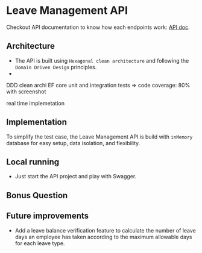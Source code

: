 # Leave Management API

Checkout API documentation to know how each endpoints work: [API doc](./Docs/API-doc.md).

## Architecture

- The API is built using `Hexagonal clean architecture` and following the `Domain Driven Design` principles.
- 


DDD
clean archi
EF core
unit and integration tests
=> code coverage: 80% with screenshot

real time implemetation

## Implementation

To simplify the test case, the Leave Management API is build with `inMemory` database for easy setup, data isolation, and flexibility.

## Local running

- Just start the API project and play with Swagger.

## Bonus Question

## Future improvements

- Add a leave balance verification feature to calculate the number of leave days an employee has taken according to the maximum allowable days for each leave type.
